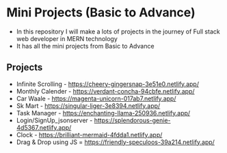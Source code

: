 # Mini Projects (Basic to Advance)
- In this repository I will make a lots of projects in the journey of Full stack web developer in MERN technology
- It has all the mini projects from Basic to Advance

## Projects
- Infinite Scrolling - https://cheery-gingersnap-3e51e0.netlify.app/
- Monthly Calender - https://verdant-concha-94cbfe.netlify.app/
- Car Waale - https://magenta-unicorn-017ab7.netlify.app/
- Sk Mart - https://singular-liger-3e8394.netlify.app/
- Task Manager - https://enchanting-llama-250936.netlify.app/
- Login/SignUp_jsonserver - https://splendorous-genie-4d5367.netlify.app/
- Clock - https://brilliant-mermaid-4fdda1.netlify.app/
- Drag & Drop using JS = https://friendly-speculoos-39a214.netlify.app/
